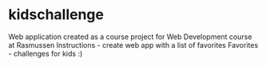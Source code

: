 # kidschallenge
Web application created as a course project for Web Development course at Rasmussen
Instructions - create web app with a list of favorites
Favorites - challenges for kids :)
